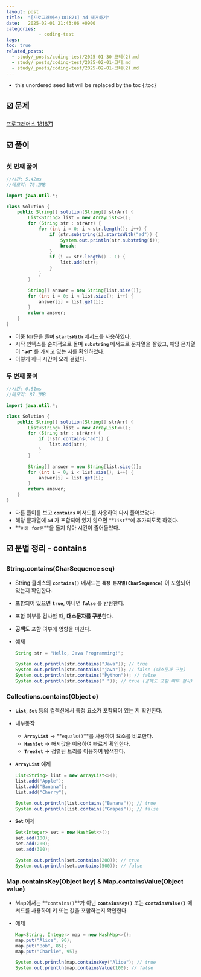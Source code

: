 ```yaml
---
layout: post
title:  "[프로그래머스/181871] ad 제거하기"
date:   2025-02-01 21:43:06 +0900
categories: 
            - coding-test
tags:        
toc: true
related_posts:
  - study/_posts/coding-test/2025-01-30-코테(2).md
  - study/_posts/coding-test/2025-02-01-코테.md
  - study/_posts/coding-test/2025-02-01-코테(2).md
---
```

* this unordered seed list will be replaced by the toc
{:toc}

## ☑️ 문제

[프로그래머스 181871](https://school.programmers.co.kr/learn/courses/30/lessons/181870)

## ☑️ 풀이

### 첫 번째 풀이

```java
//시간: 5.42ms
//메모리: 76.1MB

import java.util.*;

class Solution {
    public String[] solution(String[] strArr) {
        List<String> list = new ArrayList<>();
        for (String str : strArr) {
            for (int i = 0; i < str.length(); i++) {
                if (str.substring(i).startsWith("ad")) {
                    System.out.println(str.substring(i));
                    break;
                }
                if (i == str.length() - 1) {
                    list.add(str);
                }
            }
        }

        String[] answer = new String[list.size()];
        for (int i = 0; i < list.size(); i++) {
            answer[i] = list.get(i);
        }
        return answer;
    }
}
```

- 이중 for문을 돌며 **`startsWith`** 메서드를 사용하였다.
- 시작 인덱스를 순차적으로 돌며 **`substring`** 메서드로 문자열을 잘랐고, 해당 문자열이 **`“ad”`** 를 가지고 있는 지를 확인하였다.
- 이렇게 하니 시간이 오래 걸렸다.

### 두 번째 풀이

```java
//시간: 0.81ms
//메모리: 87.1MB

import java.util.*;

class Solution {
    public String[] solution(String[] strArr) {
        List<String> list = new ArrayList<>();
        for (String str : strArr) {
            if (!str.contains("ad")) {
                list.add(str);
            }
        }

        String[] answer = new String[list.size()];
        for (int i = 0; i < list.size(); i++) {
            answer[i] = list.get(i);
        }
        return answer;
    }
}
```

- 다른 풀이를 보고 **`contains`** 메서드를 사용하여 다시 풀어보았다.
- 해당 문자열에 **`ad`** 가 포함되어 있지 않으면 **`list`**에 추가되도록 하였다.
- **`이중 for문`**을 돌지 않아 시간이 줄어들었다.

## ☑️ 문법 정리 - contains

### String.contains(CharSequence seq)

- String 클래스의 **`contains()`** 메서드는 **`특정 문자열(CharSequence)`** 이 포함되어 있는지 확인한다.
- 포함되어 있으면 **`true`**, 아니면 **`false`** 를 반환한다.
- 포함 여부를 검사할 때, **대소문자를 구분**한다.
- **공백**도 포함 여부에 영향을 미친다.

- 예제
    
    ```java
    String str = "Hello, Java Programming!";
            
    System.out.println(str.contains("Java")); // true
    System.out.println(str.contains("java")); // false (대소문자 구분)
    System.out.println(str.contains("Python")); // false
    System.out.println(str.contains(" ")); // true (공백도 포함 여부 검사)
    ```
    

### Collections.contains(Object o)

- **`List`**, **`Set`** 등의 컬렉션에서 특정 요소가 포함되어 있는 지 확인한다.
- 내부동작
    - **`ArrayList`** → **`equals()`**를 사용하여 요소를 비교한다.
    - **`HashSet`** → 해시값을 이용하여 빠르게 확인한다.
    - **`TreeSet`** → 정렬된 트리를 이용하여 탐색한다.

- **`ArrayList`** 예제
    
    ```java
    List<String> list = new ArrayList<>();
    list.add("Apple");
    list.add("Banana");
    list.add("Cherry");
    
    System.out.println(list.contains("Banana")); // true
    System.out.println(list.contains("Grapes")); // false
    ```
    

- **`Set`** 예제
    
    ```java
    Set<Integer> set = new HashSet<>();
    set.add(100);
    set.add(200);
    set.add(300);
    
    System.out.println(set.contains(200)); // true
    System.out.println(set.contains(500)); // false
    ```
    

### Map.containsKey(Object key) & Map.containsValue(Object value)

- Map에서는 **`contains()`**가 아닌 **`containsKey()`** 또는 **`containsValue()`** 메서드를 사용하여 키 또는 값을 포함하는지 확인한다.
- 예제
    
    ```java
    Map<String, Integer> map = new HashMap<>();
    map.put("Alice", 90);
    map.put("Bob", 85);
    map.put("Charlie", 95);
    
    System.out.println(map.containsKey("Alice"); // true
    System.out.println(map.containsValue(100); // false
    ```